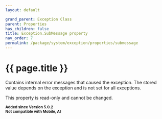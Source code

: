 ```yaml
---
layout: default

grand_parent: Exception Class
parent: Properties
has_children: false
title: Exception.SubMessage property
nav_order: 7
permalink: /package/system/exception/properties/submessage
---
```

# {{ page.title }}

Contains internal error messages that caused the exception.
The stored value depends on the exception and is not set for all exceptions.

This property is read-only and cannot be changed.

**<small>Added since Version 5.0.2</small>**<br>
**<small>Not compatible with Mobile, AI</small>**